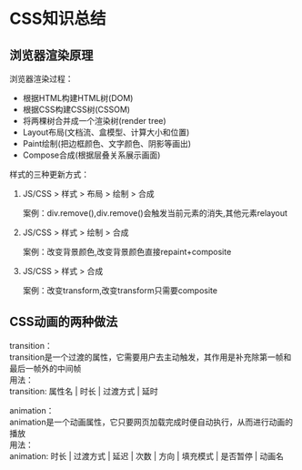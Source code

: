 # CSS知识总结
## 浏览器渲染原理

浏览器渲染过程：

* 根据HTML构建HTML树(DOM)
* 根据CSS构建CSS树(CSSOM)
* 将两棵树合并成一个渲染树(render tree)
* Layout布局(文档流、盒模型、计算大小和位置)
* Paint绘制(把边框颜色、文字颜色、阴影等画出)
* Compose合成(根据层叠关系展示画面)

样式的三种更新方式：

1. JS/CSS > 样式 > 布局 > 绘制 > 合成

   案例：div.remove(),div.remove()会触发当前元素的消失,其他元素relayout
2. JS/CSS > 样式 > 绘制 > 合成

   案例：改变背景颜色,改变背景颜色直接repaint+composite
3. JS/CSS > 样式 > 合成

   案例：改变transform,改变transform只需要composite

## CSS动画的两种做法

transition：  
transition是一个过渡的属性，它需要用户去主动触发，其作用是补充除第一帧和最后一帧外的中间帧  
用法：  
transition: 属性名 | 时长 | 过渡方式 | 延时

animation：  
animation是一个动画属性，它只要网页加载完成时便自动执行，从而进行动画的播放  
用法：  
animation: 时长 | 过渡方式 | 延迟 | 次数 | 方向 | 填充模式 | 是否暂停 | 动画名
